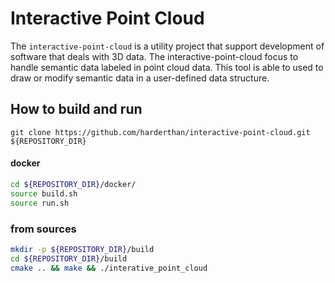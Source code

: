 # Interactive Point Cloud

The `interactive-point-cloud` is a utility project that support development of software that deals with 3D data. The interactive-point-cloud focus to handle semantic data labeled in point cloud data. This tool is able to used to draw or modify semantic data in a user-defined data structure.  

## How to build and run  

```
git clone https://github.com/harderthan/interactive-point-cloud.git ${REPOSITORY_DIR}
```

#### docker  

```bash
cd ${REPOSITORY_DIR}/docker/
source build.sh
source run.sh
```

### from sources  

```bash
mkdir -p ${REPOSITORY_DIR}/build
cd ${REPOSITORY_DIR}/build
cmake .. && make && ./interative_point_cloud
```